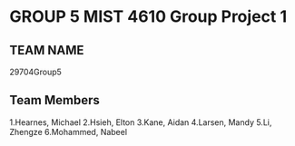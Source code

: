 <h1>GROUP 5 MIST 4610 Group Project 1</h1>
<h2>TEAM NAME</h2>
29704Group5
<h2>Team Members</h2>
1.Hearnes, Michael
2.Hsieh, Elton
3.Kane, Aidan
4.Larsen, Mandy
5.Li, Zhengze
6.Mohammed, Nabeel
